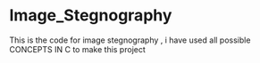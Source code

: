 # Image_Stegnography
This is the code for image stegnography , i have used all possible CONCEPTS IN C to make this project
